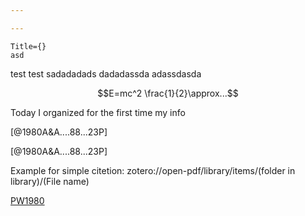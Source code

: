 ```yaml
---

---
```


````
Title={}
asd

````
test test
sadadadads
dadadassda
adassdasda

$$E=mc^2 \frac{1}{2}\approx...$$

Today I organized for the first time my info

[@1980A&A....88...23P]

[@1980A&A....88...23P]

Example for simple citetion:
zotero://open-pdf/library/items/(folder in library)/(File name)

[PW1980](zotero://open-pdf/library/items/I5NWN2Z4/PW_potential.pdf)

